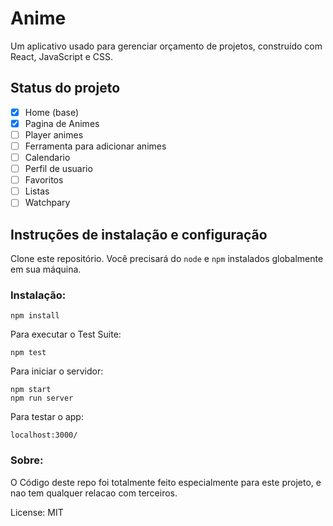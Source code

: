 # Anime

Um aplicativo usado para gerenciar orçamento de projetos, construído com React, JavaScript e CSS.

## Status do projeto
- [x] Home (base)
- [x] Pagina de Animes
- [ ] Player animes
- [ ] Ferramenta para adicionar animes
- [ ] Calendario
- [ ] Perfil de usuario
- [ ] Favoritos
- [ ] Listas
- [ ] Watchpary

## Instruções de instalação e configuração

Clone este repositório. Você precisará do `node` e `npm` instalados globalmente em sua máquina.

### Instalação:

`npm install`  

Para executar o Test Suite:  

`npm test`  

Para iniciar o servidor:

`npm start`  
`npm run server`

Para testar o app:

`localhost:3000/`  

### Sobre:  

O Código deste repo foi totalmente feito especialmente para este projeto, e nao tem qualquer relacao com terceiros.


License: MIT